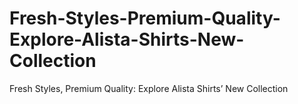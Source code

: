# Fresh-Styles-Premium-Quality-Explore-Alista-Shirts-New-Collection
Fresh Styles, Premium Quality: Explore Alista Shirts’ New Collection
